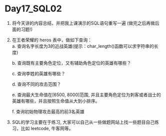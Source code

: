 # Day17_SQL02

1. 将今天讲的内容总结，并把我上课演示的SQL语句重写一遍 (做完之后再做后面的习题!)

2. 在王者荣耀的 heros 表中，做如下查询：  
    a. 查询名字长度为3的近战英雄(提示：char_length()函数可以求字符串的长度)
    
    b. 查询既有主要角色定位，又有辅助角色定位的英雄有哪些？
    
    c. 查询李姓的英雄有哪些？
    
    d. 查询不同的攻击范围？
    
    e. 查询最大生命值在[6500, 8000]范围, 并且主要角色定位为刺客或者战士的英雄有哪些，并且按照生命值从大到小排序。
    
    f. 查询初始物理攻击最高的前3名英雄

3. SQL的学习主要在于练习, 大家可以自己从一些做题网站上找一些题目自己练习，比如 leetcode, 牛客网等。